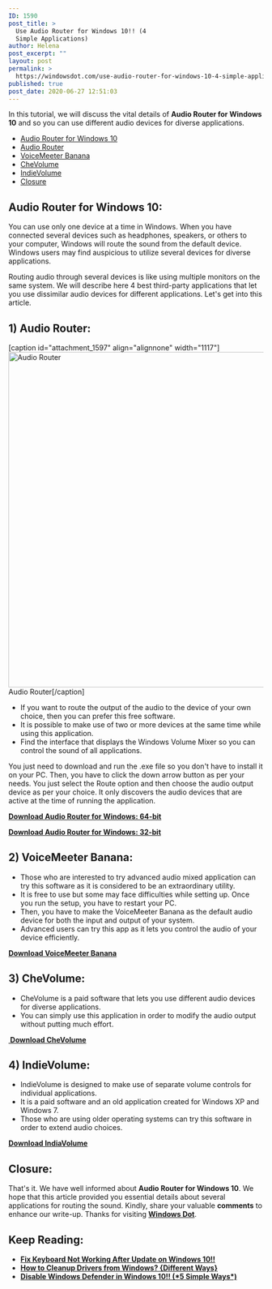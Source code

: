 ```yaml
---
ID: 1590
post_title: >
  Use Audio Router for Windows 10!! (4
  Simple Applications)
author: Helena
post_excerpt: ""
layout: post
permalink: >
  https://windowsdot.com/use-audio-router-for-windows-10-4-simple-applications/
published: true
post_date: 2020-06-27 12:51:03
---
```

In this tutorial, we will discuss the vital details of <strong>Audio Router for Windows 10</strong> and so you can use different audio devices for diverse applications.
<ul class="toc">
 	<li><a href="#1">Audio Router for Windows 10</a></li>
 	<li><a href="#2">Audio Router</a></li>
 	<li><a href="#3">VoiceMeeter Banana</a></li>
 	<li><a href="#4">CheVolume</a></li>
 	<li><a href="#5">IndieVolume</a></li>
 	<li><a href="#6">Closure</a></li>
</ul>
<h2 id="1">Audio Router for Windows 10:</h2>
You can use only one device at a time in Windows. When you have connected several devices such as headphones, speakers, or others to your computer, Windows will route the sound from the default device. Windows users may find auspicious to utilize several devices for diverse applications.

Routing audio through several devices is like using multiple monitors on the same system. We will describe here 4 best third-party applications that let you use dissimilar audio devices for different applications. Let's get into this article.
<h2>1) Audio Router:</h2>
[caption id="attachment_1597" align="alignnone" width="1117"]<img class="size-full wp-image-1597" src="https://windowsdot.com/wp-content/uploads/2020/06/Audio-Router.png" alt="Audio Router" width="1117" height="662" /> Audio Router[/caption]
<ul>
 	<li>If you want to route the output of the audio to the device of your own choice, then you can prefer this free software.</li>
 	<li>It is possible to make use of two or more devices at the same time while using this application.</li>
 	<li>Find the interface that displays the Windows Volume Mixer so you can control the sound of all applications.</li>
</ul>
You just need to download and run the .exe file so you don't have to install it on your PC. Then, you have to click the down arrow button as per your needs. You just select the Route option and then choose the audio output device as per your choice. It only discovers the audio devices that are active at the time of running the application.

<a href="https://drive.google.com/file/d/1GwpmtIMRqJHfx26Fi_aYyh_USsS5kjiv/view?usp=sharing" target="_blank" rel="noopener noreferrer"><strong>Download Audio Router for Windows: 64-bit</strong></a>

<a href="https://drive.google.com/file/d/1GvLht5smDxjlLM-YytiNHvlIGPP0_7Bu/view?usp=sharing" target="_blank" rel="noopener noreferrer"><strong>Download Audio Router for Windows: 32-bit</strong></a>
<h2 id="3">2) VoiceMeeter Banana:</h2>
<ul>
 	<li>Those who are interested to try advanced audio mixed application can try this software as it is considered to be an extraordinary utility.</li>
 	<li>It is free to use but some may face difficulties while setting up. Once you run the setup, you have to restart your PC.</li>
 	<li>Then, you have to make the VoiceMeeter Banana as the default audio device for both the input and output of your system.</li>
 	<li>Advanced users can try this app as it lets you control the audio of your device efficiently.</li>
</ul>
<a href="https://www.vb-audio.com/Voicemeeter/banana.htm" target="_blank" rel="noopener noreferrer"><strong>Download VoiceMeeter Banana</strong></a>
<h2 id="4">3) CheVolume:</h2>
<ul>
 	<li>CheVolume is a paid software that lets you use different audio devices for diverse applications.</li>
 	<li>You can simply use this application in order to modify the audio output without putting much effort.</li>
</ul>
<a href="http://www.chevolume.com/" target="_blank" rel="noopener noreferrer"><strong> Download CheVolume</strong></a>
<h2 id="5">4) IndieVolume:</h2>
<ul>
 	<li>IndieVolume is designed to make use of separate volume controls for individual applications.</li>
 	<li>It is a paid software and an old application created for Windows XP and Windows 7.</li>
 	<li>Those who are using older operating systems can try this software in order to extend audio choices.</li>
</ul>
<a href="http://www.indievolume.com/" target="_blank" rel="noopener noreferrer"><strong>Download IndiaVolume</strong></a>
<h2 id="6">Closure:</h2>
That's it. We have well informed about <strong>Audio Router for Windows 10</strong>. We hope that this article provided you essential details about several applications for routing the sound. Kindly, share your valuable <strong>comments</strong> to enhance our write-up. Thanks for visiting <a href="https://windowsdot.com/"><strong>Windows Dot</strong></a>.
<h2>Keep Reading:</h2>
<ul>
 	<li><a class="LinkSuggestion__Link-sc-1mdih4x-2 jZPuuT" href="https://windowsdot.com/fix-keyboard-not-working-after-update-on-windows-10/" target="_blank" rel="noopener noreferrer"><strong>Fix Keyboard Not Working After Update on Windows 10!!</strong></a></li>
 	<li><strong><a class="LinkSuggestion__Link-sc-1mdih4x-2 jZPuuT" href="https://windowsdot.com/how-to-cleanup-drivers-from-windows-different-ways/" target="_blank" rel="noopener noreferrer">How to Cleanup Drivers from Windows? {Different Ways}</a></strong></li>
 	<li><strong><a class="LinkSuggestion__Link-sc-1mdih4x-2 jZPuuT" href="https://windowsdot.com/disable-windows-defender-in-windows-10-5-simple-ways/" target="_blank" rel="noopener noreferrer">Disable Windows Defender in Windows 10!! (*5 Simple Ways*)</a></strong></li>
</ul>
